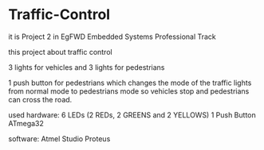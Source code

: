 # Traffic-Control

it is Project 2 in EgFWD Embedded Systems Professional Track

this project about traffic control

3 lights for vehicles and 3 lights for pedestrians

1 push button for pedestrians which changes the mode of the traffic lights from normal mode to
pedestrians mode so vehicles stop and pedestrians can cross the road.

used hardware:
6 LEDs (2 REDs, 2 GREENS and 2 YELLOWS)
1 Push Button
ATmega32

software:
Atmel Studio
Proteus
